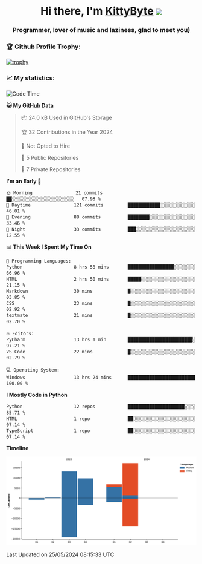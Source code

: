 <h1 align="center">Hi there, I'm <a href="https://github.com/KittyByte" target="_blank">KittyByte</a> 
<img src="https://github.com/blackcater/blackcater/raw/main/images/Hi.gif" height="32"/></h1>
<h3 align="center">Programmer, lover of music and laziness, glad to meet you)</h3>



<h3>🏆 Github Profile Trophy:</h1>

[![trophy](https://github-profile-trophy.vercel.app/?username=KittyByte&theme=gruvbox)](https://github.com/ryo-ma/github-profile-trophy)

<h3>📈 My statistics:</h1>

<!--START_SECTION:waka-->
![Code Time](http://img.shields.io/badge/Code%20Time-619%20hrs%2054%20mins-blue)

**🐱 My GitHub Data** 

> 📦 24.0 kB Used in GitHub's Storage 
 > 
> 🏆 32 Contributions in the Year 2024
 > 
> 🚫 Not Opted to Hire
 > 
> 📜 5 Public Repositories 
 > 
> 🔑 7 Private Repositories 
 > 
**I'm an Early 🐤** 

```text
🌞 Morning                21 commits          ██░░░░░░░░░░░░░░░░░░░░░░░   07.98 % 
🌆 Daytime                121 commits         ████████████░░░░░░░░░░░░░   46.01 % 
🌃 Evening                88 commits          ████████░░░░░░░░░░░░░░░░░   33.46 % 
🌙 Night                  33 commits          ███░░░░░░░░░░░░░░░░░░░░░░   12.55 % 
```


📊 **This Week I Spent My Time On** 

```text
💬 Programming Languages: 
Python                   8 hrs 58 mins       █████████████████░░░░░░░░   66.96 % 
HTML                     2 hrs 50 mins       █████░░░░░░░░░░░░░░░░░░░░   21.15 % 
Markdown                 30 mins             █░░░░░░░░░░░░░░░░░░░░░░░░   03.85 % 
CSS                      23 mins             █░░░░░░░░░░░░░░░░░░░░░░░░   02.92 % 
textmate                 21 mins             █░░░░░░░░░░░░░░░░░░░░░░░░   02.70 % 

🔥 Editors: 
PyCharm                  13 hrs 1 min        ████████████████████████░   97.21 % 
VS Code                  22 mins             █░░░░░░░░░░░░░░░░░░░░░░░░   02.79 % 

💻 Operating System: 
Windows                  13 hrs 24 mins      █████████████████████████   100.00 % 
```

**I Mostly Code in Python** 

```text
Python                   12 repos            █████████████████████░░░░   85.71 % 
HTML                     1 repo              ██░░░░░░░░░░░░░░░░░░░░░░░   07.14 % 
TypeScript               1 repo              ██░░░░░░░░░░░░░░░░░░░░░░░   07.14 % 
```



**Timeline**

![Lines of Code chart](https://raw.githubusercontent.com/KittyByte/KittyByte/main/assets/bar_graph.png)


 Last Updated on 25/05/2024 08:15:33 UTC
<!--END_SECTION:waka-->
